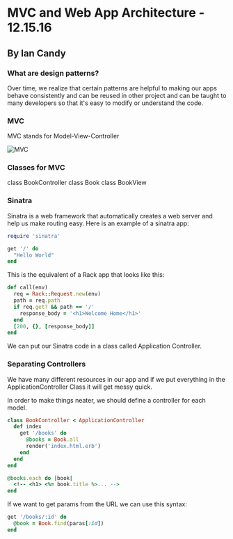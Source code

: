 # MVC and Web App Architecture - 12.15.16
## By Ian Candy

### What are design patterns?

Over time, we realize that certain patterns are helpful to making our apps
behave consistently and can be reused in other project and can be taught to
many developers so that it's easy to modify or understand the code.

### MVC

MVC stands for Model-View-Controller

![MVC](http://csharpcorner.mindcrackerinc.netdna-cdn.com/UploadFile/3d39b4/Asp-Net-mvc-introduction/Images/MVC-Introduction2.jpg)

### Classes for MVC

class BookController
class Book
class BookView

### Sinatra

Sinatra is a web framework that automatically creates a web server and help us make routing easy. Here is an example of a sinatra app:

```ruby
require 'sinatra'

get '/' do
  "Hello World"
end
```

This is the equivalent of a Rack app that looks like this:

```ruby
def call(env)
  req = Rack::Request.new(env)
  path = req.path
  if req.get? && path == '/'
    response_body = '<h1>Welcome Home</h1>'
  end
  [200, {}, [response_body]]
end
```

We can put our Sinatra code in a class called Application Controller.

### Separating Controllers

We have many different resources in our app and if we put everything in the ApplicationController Class it will get messy quick.

In order to make things neater, we should define a controller for each model.

```ruby
class BookController < ApplicationController
  def index
    get '/books' do
      @books = Book.all
      render('index.html.erb')
    end
  end
end
```

```ruby
@books.each do |book|
  <!-- <h1> <%= book.title %>... -->
end
```

If we want to get params from the URL we can use this syntax:

```ruby
get '/books/:id' do
  @book = Book.find(paras[:id])
end

```
